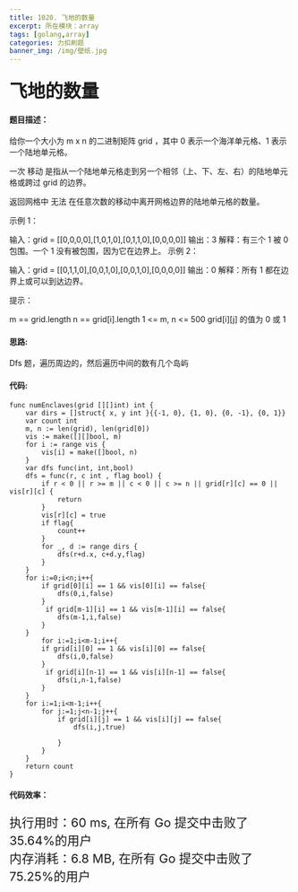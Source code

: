 ```yaml
---
title: 1020. 飞地的数量
excerpt: 所在模块：array
tags: [golang,array]
categories: 力扣刷题
banner_img: /img/壁纸.jpg
---
```


### <font size=6px>飞地的数量</font>

#### 题目描述：

给你一个大小为 m x n 的二进制矩阵 grid ，其中 0 表示一个海洋单元格、1 表示一个陆地单元格。

一次 移动 是指从一个陆地单元格走到另一个相邻（上、下、左、右）的陆地单元格或跨过 grid 的边界。

返回网格中 无法 在任意次数的移动中离开网格边界的陆地单元格的数量。

 

示例 1：


输入：grid = [[0,0,0,0],[1,0,1,0],[0,1,1,0],[0,0,0,0]]
输出：3
解释：有三个 1 被 0 包围。一个 1 没有被包围，因为它在边界上。
示例 2：


输入：grid = [[0,1,1,0],[0,0,1,0],[0,0,1,0],[0,0,0,0]]
输出：0
解释：所有 1 都在边界上或可以到达边界。


提示：

m == grid.length
n == grid[i].length
1 <= m, n <= 500
grid[i][j] 的值为 0 或 1

#### 思路:

Dfs 题，遍历周边的，然后遍历中间的数有几个岛屿

#### 代码:

```golang
func numEnclaves(grid [][]int) int {
    var dirs = []struct{ x, y int }{{-1, 0}, {1, 0}, {0, -1}, {0, 1}}
    var count int
    m, n := len(grid), len(grid[0])
    vis := make([][]bool, m)
    for i := range vis {
        vis[i] = make([]bool, n)
    }
    var dfs func(int, int,bool)
    dfs = func(r, c int , flag bool) {
        if r < 0 || r >= m || c < 0 || c >= n || grid[r][c] == 0 || vis[r][c] {
            return
        }
        vis[r][c] = true
        if flag{
            count++
        }
        for _, d := range dirs {
            dfs(r+d.x, c+d.y,flag)
        }
    }
    for i:=0;i<n;i++{
        if grid[0][i] == 1 && vis[0][i] == false{
            dfs(0,i,false)
        }
         if grid[m-1][i] == 1 && vis[m-1][i] == false{
            dfs(m-1,i,false)
        }
    }
        for i:=1;i<m-1;i++{
        if grid[i][0] == 1 && vis[i][0] == false{
            dfs(i,0,false)
        }
         if grid[i][n-1] == 1 && vis[i][n-1] == false{
            dfs(i,n-1,false)
        }
    }
    for i:=1;i<m-1;i++{
        for j:=1;j<n-1;j++{
            if grid[i][j] == 1 && vis[i][j] == false{
                dfs(i,j,true)
                
            }
        }
    }
    return count
}
```

#### 代码效率：

<p class="note note-primary"; style="font-size:22px">
   执行用时：60 ms, 在所有 Go 提交中击败了35.64%的用户<br>
   内存消耗：6.8 MB, 在所有 Go 提交中击败了75.25%的用户
</p>



